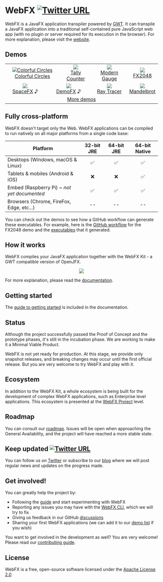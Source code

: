 # WebFX [![Twitter URL](https://img.shields.io/twitter/url/https/twitter.com/WebFXProject.svg?style=social&label=WebFXProject)](https://twitter.com/WebFXProject)

WebFX is a JavaFX application transpiler powered by [GWT][gwt-website]. It can transpile a JavaFX application into a traditional self-contained pure JavaScript web app (with no plugin or server required for its execution in the browser). For more explanation, please visit the [website][webfx-website].

## Demos

<div align="center">
<table>
<tr>
<td colspan="2" align="center"><a href="https://colorfulcircles.webfx.dev"> <img alt="Colorful Circles" src="https://webfx-demos.github.io/webfx-demos-videos/ColorfulCircles.webp"/><br/> Colorful Circles</a></td>
<td colspan="2" align="center"><a href="https://tallycounter.webfx.dev"><img src="https://webfx-demos.github.io/webfx-demos-videos/TallyCounter.webp"/><br/>Tally Counter</a>
</td>
<td align="center"><a href="https://moderngauge.webfx.dev"><img src="https://webfx-demos.github.io/webfx-demos-videos/ModernGauge.webp"/><br/>Modern Gauge</a></td>
<td align="center"><a href="https://fx2048.webfx.dev"><img src="https://webfx-demos.github.io/webfx-demos-videos/FX2048.webp"/><br/>FX2048</a></td>
</tr>
<tr>
<td align="center"><a href="https://spacefx.webfx.dev"><img src="https://webfx-demos.github.io/webfx-demos-videos/SpaceFX.webp"/><br/>SpaceFX</a> ♪</td>
<td colspan="2" align="center"><a href="https://demofx.webfx.dev"><img src="https://webfx-demos.github.io/webfx-demos-videos/DemoFX.webp"/><br/>DemoFX</a> ♪</td>
<td colspan="2" align="center"><a href="https://raytracer.webfx.dev"><img src="https://webfx-demos.github.io/webfx-demos-videos/RayTracer.webp"/><br/>Ray Tracer</a></td>
<td colspan="2" align="center"><a href="https://mandelbrot.webfx.dev"><img src="https://webfx-demos.github.io/webfx-demos-videos/Mandelbrot.GIF"/><br/>Mandelbrot</a></td>
</tr>
<tr>
<td colspan="7" align="center">
<a href="https://github.com/webfx-demos">More demos</a>
</td>
</tr>
</table>
</div>

## Fully cross-platform

WebFX doesn't target only the Web. WebFX applications can be compiled to run natively on all major platforms from a single code base:

<div align="center">

| Platform                                    | 32-bit JRE | 64-bit JRE | 64-bit Native |
|---------------------------------------------|:----------:|:----------:|:-------------:|
| Desktops (Windows, macOS & Linux)           |     ✅      |     ✅      |       ✅       |
| Tablets & mobiles (Android & iOS)           |     ❌      |     ❌      |       ✅       |
| Embed (Raspberry Pi) ~ *not yet documented* |     ✅      |     ✅      |       ✅       |
| Browsers (Chrome, FireFox, Edge, etc...)    |     --     |     --     |      --       |

</div>

You can check out the demos to see how a GitHub workflow can generate these executables.
For example, here is the [GitHub workflow](https://github.com/webfx-demos/webfx-demo-fx2048/blob/main/.github/workflows/builds.yml) for the FX2048 demo and the [executables](https://github.com/webfx-demos/webfx-demo-fx2048/releases) that it generated.

## How it works

WebFX compiles your JavaFX application together with the WebFX Kit - a GWT compatible version of OpenJFX.

<p align="center">
    <picture>
      <source media="(prefers-color-scheme: dark)" srcset="https://docs.webfx.dev/webfx-readmes/webfx-kit-dark.svg">
      <img src="https://docs.webfx.dev/webfx-how-it-works.svg">
    </picture>
</p>

For more explanation, please read the [documentation][webfx-docs].

## Getting started

The [guide to getting started][webfx-guide] is included in the documentation.

## Status

Although the project successfully passed the Proof of Concept and the prototype phases, it's still in the incubation phase. We are working to make it a Minimal Viable Product.

WebFX is not yet ready for production.
At this stage, we provide only snapshot releases, and breaking changes may occur until the first official release.
But you are very welcome to try WebFX and play with it.

## Ecosystem

In addition to the WebFX Kit, a whole ecosystem is being built for the development of complex WebFX applications, such as Enterprise level applications. This ecosystem is presented at the [WebFX Project](https://github.com/webfx-project) level.

## Roadmap

You can consult our [roadmap](ROADMAP.md). Issues will be open when approaching the General Availability, and the project will have reached a more stable state.


## Keep updated [![Twitter URL](https://img.shields.io/twitter/url/https/twitter.com/WebFXProject.svg?style=social&label=WebFXProject)](https://twitter.com/WebFXProject)

You can follow us on [Twitter](https://twitter.com/WebFXProject) or subscribe to our [blog][webfx-blog] where we will post regular news and updates on the progress made.

## Get involved!

You can greatly help the project by:

- Following the [guide][webfx-guide] and start experimenting with WebFX
- Reporting any issues you may have with the [WebFX CLI][webfx-cli-repo], which we will try to fix
- Giving us feedback in our GitHub [discussions][webfx-discussions]
- Sharing your first WebFX applications (we can add it to our [demo list][webfx-demos] if you wish)

You want to get involved in the development as well? You are very welcome! Please read our [contributing guide](CONTRIBUTING.md).

## License

WebFX is a free, open-source software licensed under the [Apache License 2.0](LICENSE)

[webfx-website]: https://webfx.dev
[webfx-docs]: https://docs.webfx.dev
[webfx-demos]: https://github.com/webfx-demos
[webfx-guide]: https://docs.webfx.dev/#_getting_started
[webfx-blog]: https://blog.webfx.dev
[webfx-discussions]: https://github.com/webfx-project/webfx/discussions
[webfx-contact]: mailto:maintainer@webfx.dev
[webfx-cli-repo]: https://github.com/webfx-project/webfx-cli
[gwt-website]: http://www.gwtproject.org
